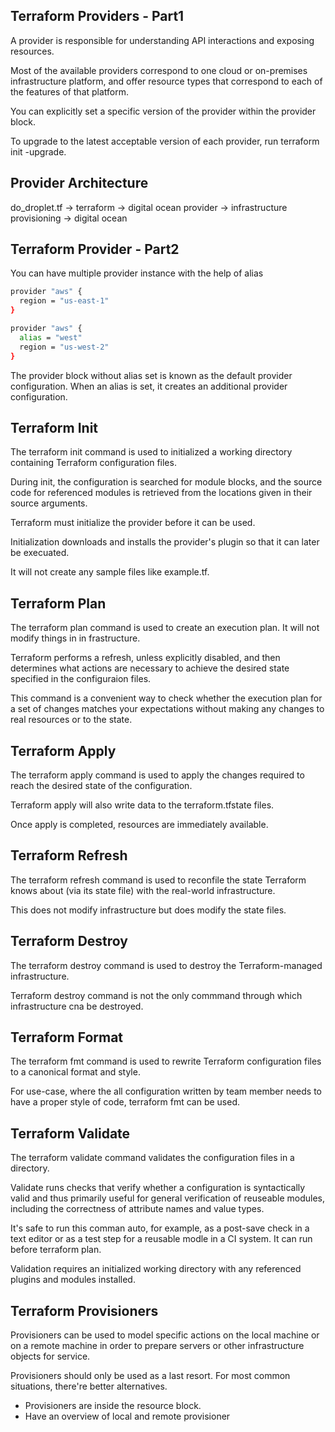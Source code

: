 ## Terraform Providers - Part1
A provider is responsible for understanding API interactions and exposing resources.

Most of the available providers correspond to one cloud or on-premises infrastructure platform, and offer resource types that correspond to each of the features of that platform.

You can explicitly set a specific version of the provider within the provider block.

To upgrade to the latest acceptable version of each provider, run terraform init -upgrade.

## Provider Architecture
do_droplet.tf -> terraform -> digital ocean provider -> infrastructure provisioning -> digital ocean

## Terraform Provider - Part2
You can have multiple provider instance with the help of alias
```sh
provider "aws" {
  region = "us-east-1"
}

provider "aws" {
  alias = "west"
  region = "us-west-2"
}
```
The provider block without alias set is known as the default provider configuration. When an alias is set, it creates an additional provider configuration. 


## Terraform Init
The terraform init command is used to initialized a working directory containing Terraform configuration files. 

During init, the configuration is searched for module blocks, and the source code for referenced modules is retrieved from the locations given in their source arguments.

Terraform must initialize the provider before it can be used.

Initialization downloads and installs the provider's plugin so that it can later be execuated.

It will not create any sample files like example.tf.


## Terraform Plan
The terraform plan command is used to create an execution plan. It will not modify things in in frastructure. 

Terraform performs a refresh, unless explicitly disabled, and then determines what actions are necessary to achieve the desired state specified in the configuraion files. 

This command is a convenient way to check whether the execution plan for a set of changes matches your expectations without making any changes to real resources or to the state. 


## Terraform Apply
The terraform apply command is used to apply the changes required to reach the desired state of the configuration.

Terraform apply will also write data to the terraform.tfstate files.

Once apply is completed, resources are immediately available. 

## Terraform Refresh
The terraform refresh command is used to reconfile the state Terraform knows about (via its state file) with the real-world infrastructure.

This does not modify infrastructure but does modify the state files. 

## Terraform Destroy
The terraform destroy command is used to destroy the Terraform-managed infrastructure. 

Terraform destroy command is not the only commmand through which infrastructure cna be destroyed. 

## Terraform Format
The terraform fmt command is used to rewrite Terraform configuration files to a canonical format and style.

For use-case, where the all configuration written by team member needs to have a proper style of code, terraform fmt can be used. 


## Terraform Validate
The terraform validate command validates the configuration files in a directory.

Validate runs checks that verify whether a configuration is syntactically valid and thus primarily useful for general verification of reuseable modules, including the correctness of attribute names and value types.

It's safe to run this comman auto, for example, as a post-save check in a text editor or as a test step for a reusable modle in a CI system. It can run before terraform plan. 

Validation requires an initialized working directory with any referenced plugins and modules installed. 


## Terraform Provisioners
Provisioners can be used to model specific actions on the local machine or on a remote machine in order to prepare servers or other infrastructure objects for service. 

Provisioners should only be used as a last resort. For most common situations, there're better alternatives. 
- Provisioners are inside the resource block.
- Have an overview of local and remote provisioner




